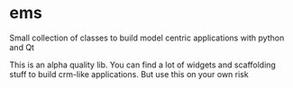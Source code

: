 # ems
Small collection of classes to build model centric applications with python and Qt

This is an alpha quality lib. You can find a lot of widgets and scaffolding stuff to build crm-like applications. But use this on your own risk
